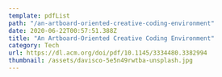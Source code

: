 ```yaml
---
template: pdfList
path: "/an-artboard-oriented-creative-coding-environment"
date: 2020-06-22T00:57:51.388Z
title: "An Artboard-Oriented Creative Coding Environment"
category: Tech
url: https://dl.acm.org/doi/pdf/10.1145/3334480.3382994
thumbnail: /assets/davisco-5e5n49rwtba-unsplash.jpg
---
```

